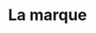 ---
layout: redirect.njk
hideInSitemap: true
tags: level2
key: brand_fr
title: La marque
redirect: /de/foundation/brand/portal/
parent: foundation_fr
order: 1
---